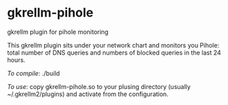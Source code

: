 # gkrellm-pihole
gkrellm plugin for pihole monitoring

This gkrellm plugin sits under your network chart and monitors you Pihole:
total number of DNS queries and numbers of blocked queries in the last 24 hours.

*To compile*:
./build

*To use*:
copy gkrellm-pihole.so to your plusing directory (usually ~/.gkrellm2/plugins) and activate from the configuration.
